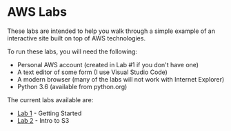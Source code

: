 # AWS Labs

These labs are intended to help you walk through a simple example of an interactive site built on top of AWS technologies.

To run these labs, you will need the following:

* Personal AWS account (created in Lab #1 if you don't have one)
* A text editor of some form (I use Visual Studio Code)
* A modern browser (many of the labs will not work with Internet Explorer)
* Python 3.6 (available from python.org)

The current labs available are:

* [Lab 1](labs/lab-1.md) - Getting Started
* [Lab 2](labs/lab-2.md) - Intro to S3
